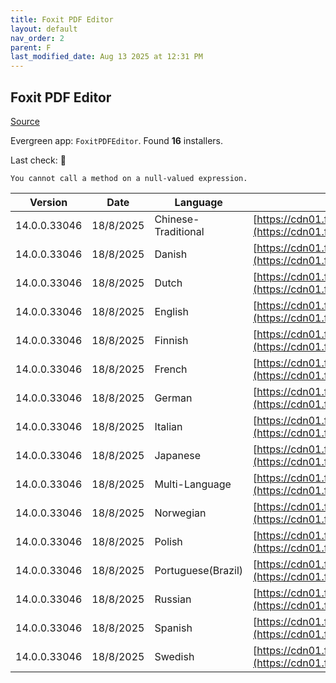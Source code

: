 ```yaml
---
title: Foxit PDF Editor
layout: default
nav_order: 2
parent: F
last_modified_date: Aug 13 2025 at 12:31 PM
---
```


## Foxit PDF Editor

[Source](https://www.foxit.com/pdf-editor/)

Evergreen app: `FoxitPDFEditor`. Found **16** installers.

Last check: 🔴
```
You cannot call a method on a null-valued expression.
```

| Version      | Date      | Language            | URI                                                                                                                                                                                                                                      |
| ------------ | --------- | ------------------- | ---------------------------------------------------------------------------------------------------------------------------------------------------------------------------------------------------------------------------------------- |
| 14.0.0.33046 | 18/8/2025 | Chinese-Traditional | [https://cdn01.foxitsoftware.com/product/phantomPDF/desktop/win/14.0.0/FoxitPDFEditor140_L10N_Setup_Website_x64.msi](https://cdn01.foxitsoftware.com/product/phantomPDF/desktop/win/14.0.0/FoxitPDFEditor140_L10N_Setup_Website_x64.msi) |
| 14.0.0.33046 | 18/8/2025 | Danish              | [https://cdn01.foxitsoftware.com/product/phantomPDF/desktop/win/14.0.0/FoxitPDFEditor140_L10N_Setup_Website_x64.msi](https://cdn01.foxitsoftware.com/product/phantomPDF/desktop/win/14.0.0/FoxitPDFEditor140_L10N_Setup_Website_x64.msi) |
| 14.0.0.33046 | 18/8/2025 | Dutch               | [https://cdn01.foxitsoftware.com/product/phantomPDF/desktop/win/14.0.0/FoxitPDFEditor140_L10N_Setup_Website_x64.msi](https://cdn01.foxitsoftware.com/product/phantomPDF/desktop/win/14.0.0/FoxitPDFEditor140_L10N_Setup_Website_x64.msi) |
| 14.0.0.33046 | 18/8/2025 | English             | [https://cdn01.foxitsoftware.com/product/phantomPDF/desktop/win/14.0.0/FoxitPDFEditor140_L10N_Setup_Website_x64.msi](https://cdn01.foxitsoftware.com/product/phantomPDF/desktop/win/14.0.0/FoxitPDFEditor140_L10N_Setup_Website_x64.msi) |
| 14.0.0.33046 | 18/8/2025 | Finnish             | [https://cdn01.foxitsoftware.com/product/phantomPDF/desktop/win/14.0.0/FoxitPDFEditor140_L10N_Setup_Website_x64.msi](https://cdn01.foxitsoftware.com/product/phantomPDF/desktop/win/14.0.0/FoxitPDFEditor140_L10N_Setup_Website_x64.msi) |
| 14.0.0.33046 | 18/8/2025 | French              | [https://cdn01.foxitsoftware.com/product/phantomPDF/desktop/win/14.0.0/FoxitPDFEditor140_L10N_Setup_Website_x64.msi](https://cdn01.foxitsoftware.com/product/phantomPDF/desktop/win/14.0.0/FoxitPDFEditor140_L10N_Setup_Website_x64.msi) |
| 14.0.0.33046 | 18/8/2025 | German              | [https://cdn01.foxitsoftware.com/product/phantomPDF/desktop/win/14.0.0/FoxitPDFEditor140_L10N_Setup_Website_x64.msi](https://cdn01.foxitsoftware.com/product/phantomPDF/desktop/win/14.0.0/FoxitPDFEditor140_L10N_Setup_Website_x64.msi) |
| 14.0.0.33046 | 18/8/2025 | Italian             | [https://cdn01.foxitsoftware.com/product/phantomPDF/desktop/win/14.0.0/FoxitPDFEditor140_L10N_Setup_Website_x64.msi](https://cdn01.foxitsoftware.com/product/phantomPDF/desktop/win/14.0.0/FoxitPDFEditor140_L10N_Setup_Website_x64.msi) |
| 14.0.0.33046 | 18/8/2025 | Japanese            | [https://cdn01.foxitsoftware.com/product/phantomPDF/desktop/win/14.0.0/FoxitPDFEditor140_L10N_Setup_Website_x64.msi](https://cdn01.foxitsoftware.com/product/phantomPDF/desktop/win/14.0.0/FoxitPDFEditor140_L10N_Setup_Website_x64.msi) |
| 14.0.0.33046 | 18/8/2025 | Multi-Language      | [https://cdn01.foxitsoftware.com/product/phantomPDF/desktop/win/14.0.0/FoxitPDFEditor140_L10N_Setup_Website_x64.msi](https://cdn01.foxitsoftware.com/product/phantomPDF/desktop/win/14.0.0/FoxitPDFEditor140_L10N_Setup_Website_x64.msi) |
| 14.0.0.33046 | 18/8/2025 | Norwegian           | [https://cdn01.foxitsoftware.com/product/phantomPDF/desktop/win/14.0.0/FoxitPDFEditor140_L10N_Setup_Website_x64.msi](https://cdn01.foxitsoftware.com/product/phantomPDF/desktop/win/14.0.0/FoxitPDFEditor140_L10N_Setup_Website_x64.msi) |
| 14.0.0.33046 | 18/8/2025 | Polish              | [https://cdn01.foxitsoftware.com/product/phantomPDF/desktop/win/14.0.0/FoxitPDFEditor140_L10N_Setup_Website_x64.msi](https://cdn01.foxitsoftware.com/product/phantomPDF/desktop/win/14.0.0/FoxitPDFEditor140_L10N_Setup_Website_x64.msi) |
| 14.0.0.33046 | 18/8/2025 | Portuguese(Brazil)  | [https://cdn01.foxitsoftware.com/product/phantomPDF/desktop/win/14.0.0/FoxitPDFEditor140_L10N_Setup_Website_x64.msi](https://cdn01.foxitsoftware.com/product/phantomPDF/desktop/win/14.0.0/FoxitPDFEditor140_L10N_Setup_Website_x64.msi) |
| 14.0.0.33046 | 18/8/2025 | Russian             | [https://cdn01.foxitsoftware.com/product/phantomPDF/desktop/win/14.0.0/FoxitPDFEditor140_L10N_Setup_Website_x64.msi](https://cdn01.foxitsoftware.com/product/phantomPDF/desktop/win/14.0.0/FoxitPDFEditor140_L10N_Setup_Website_x64.msi) |
| 14.0.0.33046 | 18/8/2025 | Spanish             | [https://cdn01.foxitsoftware.com/product/phantomPDF/desktop/win/14.0.0/FoxitPDFEditor140_L10N_Setup_Website_x64.msi](https://cdn01.foxitsoftware.com/product/phantomPDF/desktop/win/14.0.0/FoxitPDFEditor140_L10N_Setup_Website_x64.msi) |
| 14.0.0.33046 | 18/8/2025 | Swedish             | [https://cdn01.foxitsoftware.com/product/phantomPDF/desktop/win/14.0.0/FoxitPDFEditor140_L10N_Setup_Website_x64.msi](https://cdn01.foxitsoftware.com/product/phantomPDF/desktop/win/14.0.0/FoxitPDFEditor140_L10N_Setup_Website_x64.msi) |
